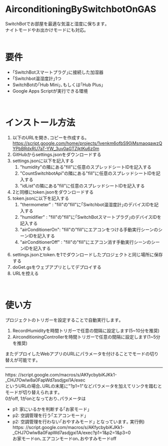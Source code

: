# AirconditioningBySwitchbotOnGAS
SwitchBotでお部屋を最適な気温と湿度に保ちます｡</br>
ナイトモードやお出かけモードにも対応｡</br>
</br>
# 要件
- ｢SwitchBotスマートプラグ｣に接続した加湿器
- ｢Switchbot温湿度計｣1つ
- SwitchBotの｢Hub Mini｣､もしくは｢Hub Plus｣
- Google Apps Scriptが実行できる環境
 
</br>

# インストール方法
1. 以下のURLを開き､コピーを作成する｡</br>
https://script.google.com/home/projects/1venkm6ofbS90jMsmaoqawzQYPbBRdxRU7aT-YW_3uv0aGTZjktKu6z0m</br>
2. GitHubからsettings.jsonをダウンロードする
3. settings.jsonに以下を記入する
   1. "humidity"の隣にある"fill"に任意のスプレッドシートIDを記入する
   2. "CountSwitchbotApi"の隣にある"fill"に任意のスプレッドシートIDを記入する
   3. "idList"の隣にある"fill"に任意のスプレッドシートIDを記入する
5. 2と同様にtoken.jsonをダウンロードする
6. token.jsonに以下を記入する
    1. "thermometer" : "fill"の"fill"に｢Switchbot温湿度計｣のデバイスIDを記入する
    2.  "humidifier" : "fill"の"fill"に｢SwitchBotスマートプラグ｣のデバイスIDを記入する
    3.  "airConditionerOn": "fill"の"fill"にエアコンをつける手動実行シーンのシーンIDを記入する
    4.  "airConditionerOff" : "fill"の"fill"にエアコン消す手動実行シーンのシーンIDを記入する
8. settings.jsonとtoken.を1でダウンロードしたプロジェクトと同じ場所に保存する
10. doGet.gsをウェブアプリとしてデプロイする
11. URLを控える
</br>

# 使い方
プロジェクトのトリガーを設定することで自動実行します｡
1. RecordHumidityを時間トリガーで任意の間隔に設定します(5~10分を推奨)
2. AirconditioningControllerを時間トリガーで任意の間隔に設定します(1~5分を推奨)
 
 またデプロイしたWebアプリのURLにパラメータを付けることでモードの切り替えが可能です｡</br>
 
 
 ---
 
 https: //script.google.com/macros/s/AKfycbybiKJKk1-_CHJ7Owlw8a0FapWd7asdjgxi1A/exec</br>
 というURLの場合､URLの末尾に"?p1=1"などパラメータを加えてリンクを踏むとモードが切り替えられます｡</br>
 0がoff, 1がonとなっており､パラメータは
  - p1: 家にいるかを判断する｢お家モード｣
  - p2: 空調管理を行う｢エアコンモード｣
  - p2: 空調管理を行わない｢おやすみモード｣
となっています｡
 実行例)</br>
   https: //script.google.com/macros/s/AKfycbybiKJKk1-_CHJ7Owlw8a0FapWd7asdjgxi1A/exec?p1=1&p2=1&p3=0</br>
   お家モードon､エアコンモードon､おやすみモードoff
   
